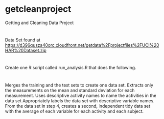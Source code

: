 # getcleanproject
Getting and Cleaning Data Project
#
Data Set found at https://d396qusza40orc.cloudfront.net/getdata%2Fprojectfiles%2FUCI%20HAR%20Dataset.zip
#
Create one R script called run_analysis.R that does the following.
#
Merges the training and the test sets to create one data set.
Extracts only the measurements on the mean and standard deviation for each measurement.
Uses descriptive activity names to name the activities in the data set
Appropriately labels the data set with descriptive variable names.
From the data set in step 4, creates a second, independent tidy data set with the average of each variable for each activity and each subject.
